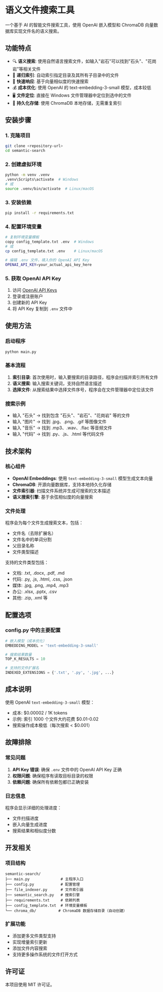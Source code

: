 # 语义文件搜索工具

一个基于 AI 的智能文件搜索工具，使用 OpenAI 嵌入模型和 ChromaDB 向量数据库实现文件名的语义搜索。

## 功能特点

- 🔍 **语义搜索**: 使用自然语言搜索文件，如输入"岩石"可以找到"石头"、"花岗岩"等相关文件
- 📁 **递归索引**: 自动索引指定目录及其所有子目录中的文件
- 🚀 **快速响应**: 基于向量相似度的快速搜索
- 💰 **成本优化**: 使用 OpenAI 的 text-embedding-3-small 模型，成本较低
- 🖥️ **文件定位**: 直接在 Windows 文件管理器中定位到选中的文件
- 💾 **持久化存储**: 使用 ChromaDB 本地存储，无需重复索引

## 安装步骤

### 1. 克隆项目
```bash
git clone <repository-url>
cd semantic-search
```

### 2. 创建虚拟环境
```bash
python -m venv .venv
.venv\Scripts\activate  # Windows
# 或
source .venv/bin/activate  # Linux/macOS
```

### 3. 安装依赖
```bash
pip install -r requirements.txt
```

### 4. 配置环境变量
```bash
# 复制环境变量模板
copy config_template.txt .env  # Windows
# 或
cp config_template.txt .env    # Linux/macOS

# 编辑 .env 文件，填入你的 OpenAI API Key
OPENAI_API_KEY=your_actual_api_key_here
```

### 5. 获取 OpenAI API Key
1. 访问 [OpenAI API Keys](https://platform.openai.com/api-keys)
2. 登录或注册账户
3. 创建新的 API Key
4. 将 API Key 复制到 `.env` 文件中

## 使用方法

### 启动程序
```bash
python main.py
```

### 基本流程
1. **索引目录**: 首次使用时，输入要搜索的目录路径，程序会扫描并索引所有文件
2. **语义搜索**: 输入搜索关键词，支持自然语言描述
3. **选择文件**: 从搜索结果中选择文件序号，程序会在文件管理器中定位该文件

### 搜索示例
- 输入 "石头" → 找到包含 "石头"、"岩石"、"花岗岩" 等的文件
- 输入 "图片" → 找到 .jpg、.png、.gif 等图像文件
- 输入 "音乐" → 找到 .mp3、.wav、.flac 等音频文件
- 输入 "代码" → 找到 .py、.js、.html 等代码文件

## 技术架构

### 核心组件
- **OpenAI Embeddings**: 使用 `text-embedding-3-small` 模型生成文本向量
- **ChromaDB**: 开源向量数据库，支持本地持久化存储
- **文件索引器**: 扫描文件系统并生成可搜索的文本描述
- **语义搜索引擎**: 基于余弦相似度的向量搜索

### 文件处理
程序会为每个文件生成搜索文本，包括：
- 文件名（去除扩展名）
- 文件名中的单词分割
- 父目录名称
- 文件类型描述

支持的文件类型包括：
- 文档: .txt, .docx, .pdf, .md
- 代码: .py, .js, .html, .css, .json
- 媒体: .jpg, .png, .mp4, .mp3
- 办公: .xlsx, .pptx, .csv
- 其他: .zip, .xml 等

## 配置选项

### config.py 中的主要配置
```python
# 嵌入模型（成本优化）
EMBEDDING_MODEL = 'text-embedding-3-small'

# 搜索结果数量
TOP_K_RESULTS = 10

# 支持的文件扩展名
INDEXED_EXTENSIONS = {'.txt', '.py', '.jpg', ...}
```

## 成本说明

使用 OpenAI `text-embedding-3-small` 模型：
- 成本: $0.00002 / 1K tokens
- 示例: 索引 1000 个文件大约花费 $0.01-0.02
- 搜索操作成本极低（每次搜索 < $0.001）

## 故障排除

### 常见问题
1. **API Key 错误**: 确保 `.env` 文件中的 OpenAI API Key 正确
2. **权限问题**: 确保程序有读取目标目录的权限
3. **依赖问题**: 确保所有依赖包都已正确安装

### 日志信息
程序会显示详细的处理进度：
- 文件扫描进度
- 嵌入向量生成进度
- 搜索结果和相似度分数

## 开发相关

### 项目结构
```
semantic-search/
├── main.py              # 主程序入口
├── config.py            # 配置管理
├── file_indexer.py      # 文件索引器
├── semantic_search.py   # 搜索引擎
├── requirements.txt     # 依赖列表
├── config_template.txt  # 环境变量模板
└── chroma_db/          # ChromaDB 数据存储目录（自动创建）
```

### 扩展功能
- 添加更多文件类型支持
- 实现增量索引更新
- 添加文件内容搜索
- 支持更多操作系统的文件打开方式

## 许可证

本项目使用 MIT 许可证。 